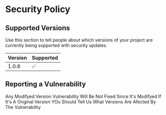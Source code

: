 # Security Policy

## Supported Versions

Use this section to tell people about which versions of your project are
currently being supported with security updates.

| Version | Supported          |
| ------- | ------------------ |
| 1.0.6 | :white_check_mark: |


## Reporting a Vulnerability

Any Modifyed Version Vulnerability Will Be Not Fixed Since It's Modifyed
If It's A Original Version YOu Should Tell Us What Versions Are Afected By The Vulnerability
